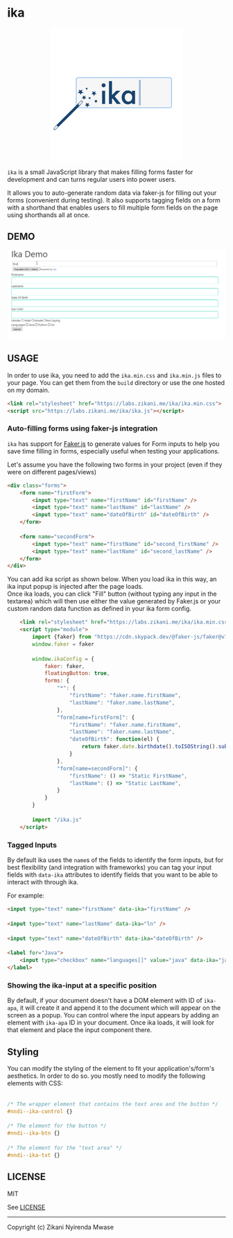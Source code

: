 ika
===

<p align="center">
    <img src="logo.png" alt="ika draft logo">
</p>

`ika` is a small JavaScript library that makes filling forms faster for development and can turns regular users into power users. 

It allows you to auto-generate random data via faker-js for filling out your forms (convenient during testing). It also supports tagging fields on a form with a shorthand that enables users to fill multiple form fields on the page using shorthands all at once.


## DEMO

![demo](./demo.gif)

## USAGE

In order to use ika, you need to add the `ika.min.css` and `ika.min.js` files to your page. You can get them from the `build` directory or use the one hosted on my domain.

```html
<link rel="stylesheet" href="https://labs.zikani.me/ika/ika.min.css">
<script src="https://labs.zikani.me/ika/ika.js"></script>
```

### Auto-filling forms using faker-js integration

`ika` has support for [Faker.js](https://fakerjs.dev/) to generate values for Form inputs to help you save time filling in forms, especially useful when testing your applications. 

Let's assume you have the following two forms in your project (even if they were on different pages/views)

```html
<div class="forms">
    <form name="firstForm">
        <input type="text" name="firstName" id="firstName" />
        <input type="text" name="lastName" id="lastName" />
        <input type="text" name="dateOfBirth" id="dateOfBirth" />
    </form>

    <form name="secondForm">
        <input type="text" name="firstName" id="second_firstName" />
        <input type="text" name="lastName" id="second_lastName" />
    </form>
</div>
```

You can add ika script as shown below. When you load ika in this way, an ika input popup is injected after the page loads.  
Once ika loads, you can click "Fill" button (without typing any input in the textarea) which will then use either the value generated by Faker.js or your custom random data function as defined in your ika form config.

```html
    <link rel="stylesheet" href="https://labs.zikani.me/ika/ika.min.css">
    <script type="module">
        import {faker} from "https://cdn.skypack.dev/@faker-js/faker@v7.4.0?dts"
        window.faker = faker
        
        window.ikaConfig = {
            faker: faker,
            floatingButton: true,
            forms: {
                "*": {
                    "firstName": "faker.name.firstName",
                    "lastName": "faker.name.lastName",
                },
                "form[name=firstForm]": {
                    "firstName": "faker.name.firstName",
                    "lastName": "faker.name.lastName",
                    "dateOfBirth": function(el) {
                        return faker.date.birthdate().toISOString().substring(0, 10)
                    }
                },
                "form[name=secondForm]": {
                    "firstName": () => "Static FirstName",
                    "lastName": () => "Static LastName",
                }
            }
        }

        import "/ika.js"
    </script>
```


### Tagged Inputs   

By default ika uses the `name`s of the fields to identify the form inputs, but for best flexibility (and integration with frameworks) you can tag your input fields with `data-ika` attributes to identify fields that you want to be able to interact with through ika.

For example:

```html
<input type="text" name="firstName" data-ika="firstName" />

<input type="text" name="lastName" data-ika="ln" />

<input type="text" name="dateOfBirth" data-ika="dateOfBirth" />

<label for="Java">
    <input type="checkbox" name="languages[]" value="java" data-ika="java"> Java
</label>
```

### Showing the ika-input at a specific position

By default, if your document doesn't have a DOM element with ID of `ika-apa`, it will create it and append it to the document which will appear on the screen as a popup. You can control where the input appears by adding an element with `ika-apa` ID in your document. Once ika loads, it will look for that element and place the input component there.

## Styling

You can modify the styling of the element to fit your application's/form's aesthetics.
In order to do so. you mostly need to modify the following elements with CSS:

```css

/* The wrapper element that contains the text area and the button */
#nndi--ika-control {}

/* The element for the button */
#nndi--ika-btn {}

/* The element for the "text area" */
#nndi--ika-txt {}
```

## LICENSE

MIT 

See [LICENSE](./LICENSE)

---

Copyright (c) Zikani Nyirenda Mwase